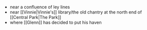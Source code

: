- near a confluence of ley lines
- near [[Vinnie|Vinnie's]] library/the old chantry at the north end of [[Central Park|The Park]]
- where [[Glenn]] has decided to put his haven
